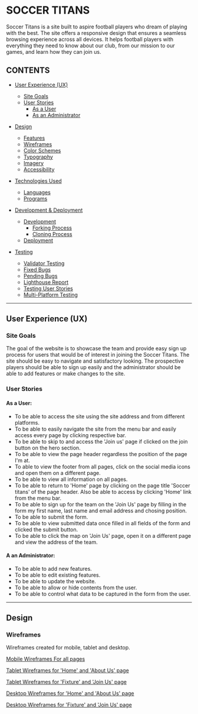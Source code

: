 # SOCCER TITANS
Soccer Titans is a site built to aspire football players who dream of playing with the best. The site offers a responsive design that ensures a seamless browsing experience across all devices. It helps football players with everything they need to know about our club, from our mission to our games, and learn how they can join us.

## CONTENTS
* [User Experience (UX)](#User-Experience-(UX))
    * [Site Goals](#Site-Goals)
    * [User Stories](#User-Stories)
        * [As a User](#As-a-User)
        * [As an Administrator](#As-an-Administrator)

* [Design](#Design)
    * [Features](#Features)
    * [Wireframes](#Wireframes)
    * [Color Schemes](#Color-Schemes)
    * [Typography](#Tepography)
    * [Imagery](#Imagery)
    * [Accessibility](#Accessibility)

* [Technologies Used](#Technologies-Used)
    * [Languages](#Languages)
    * [Programs](#Programs)

* [Development & Deployment](#Development-Deployment)
    * [Development](#Development)
        * [Forking Process](#Forking-Process)
        * [Cloning Process](#Cloning-Process)
    * [Deployment](#Deployment)

* [Testing](#Testing)
    * [Validator Testing](#Validator-Testing)
    * [Fixed Bugs](#Fixed-Bugs)
    * [Pending Bugs](#Pending-Bugs)
    * [Lighthouse Report](#Lighthouse-Report)
    * [Testing User Stories](#Testing-User-Stories)
    * [Multi-Platform Testing](#Multi-Platform-Testing)

- - -


## User Experience (UX)

### Site Goals
The goal of the website is to showcase the team and provide easy sign up process for users that would be of interest in joining the Soccer Titans. The site should be easy to navigate and satisfactory looking. The prospective players should be able to sign up easily and the administrator should be able to add features or make changes to the site.

### User Stories

#### As a User:
* To be able to access the site using the site address and from different platforms.
* To be able to easily navigate the site from the menu bar and easily access every page by clicking respective bar.
* To be able to skip to and access the 'Join us' page if clicked on the join button on the hero section.
* To be able to view the page header regardless the position of the page I'm at.
* To able to view the footer from all pages, click on the social media icons and open them on a different page.
* To be able to view all information on all pages.
* To be able to return to 'Home' page by clicking on the page title 'Soccer titans' of the page header. Also be able to access by clicking 'Home' link from the menu bar.
* To be able to sign up for the team on the 'Join Us' page by filling in the form my first name, last name and email address and chosing position.
* To be able to submit the form.
* To be able to view submitted data once filled in all fields of the form and clicked the submit button.
* To be able to click the map on 'Join Us' page, open it on a different page and view the address of the team.

#### A an Administrator:
* To be able to add new features.
* To be able to edit existing features.
* To be able to update the website.
* To be able to allow or hide contents from the user.
* To be able to control what data to be captured in the form from the user.

- - -

## Design

### Wireframes
Wireframes created for mobile, tablet and desktop.

[Mobile Wireframes For all pages](/readme-files/wireframes/mobilewireframes.png)

[Tablet Wireframes for 'Home' and 'About Us' page](/readme-files/wireframes/tabletwireframes-pages-1&2.png)

[Tablet Wireframes for 'Fixture' and 'Join Us' page](/readme-files/wireframes/tabletwireframes-pages-3&4.png)

[Desktop Wireframes for 'Home' and 'About Us' page](/readme-files/wireframes/desktopwireframes-pages-1&2.png)

[Desktop Wireframes for 'Fixture' and 'Join Us' page](/readme-files/wireframes/desktopwireframes-pages-3&4.png)



